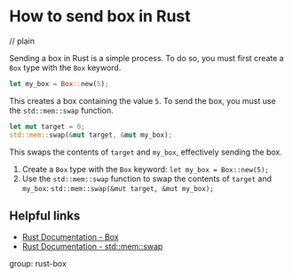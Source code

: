 # How to send box in Rust
// plain

Sending a box in Rust is a simple process. To do so, you must first create a `Box` type with the `Box` keyword.

```rust
let my_box = Box::new(5);
```

This creates a box containing the value `5`. To send the box, you must use the `std::mem::swap` function.

```rust
let mut target = 0;
std::mem::swap(&mut target, &mut my_box);
```

This swaps the contents of `target` and `my_box`, effectively sending the box.

1. Create a `Box` type with the `Box` keyword: `let my_box = Box::new(5);`
2. Use the `std::mem::swap` function to swap the contents of `target` and `my_box`: `std::mem::swap(&mut target, &mut my_box);`

## Helpful links

- [Rust Documentation - Box](https://doc.rust-lang.org/std/boxed/struct.Box.html)
- [Rust Documentation - std::mem::swap](https://doc.rust-lang.org/std/mem/fn.swap.html)

group: rust-box